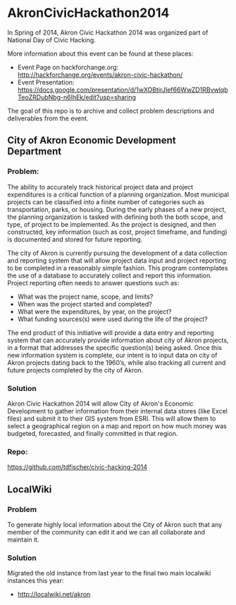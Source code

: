 AkronCivicHackathon2014
=======================

In Spring of 2014, Akron Civic Hackathon 2014 was organized part of National Day of Civic Hacking.

More information about this event can be found at these places:
* Event Page on hackforchange.org: http://hackforchange.org/events/akron-civic-hackathon/
* Event Presentation: https://docs.google.com/presentation/d/1wXOBtirJIef66WwZD1RBvwlqbTeoZRDubNbg-n6IhEk/edit?usp=sharing

The goal of this repo is to archive and collect problem descriptions and deliverables from the event.

## City of Akron Economic Development Department

### Problem:

The ability to accurately track historical project data and project expenditures is a critical function of a planning organization.   Most municipal projects can be classified into a finite number of categories such as transportation, parks, or housing.   During the early phases of a new project, the planning organization is tasked with defining both the both scope, and type, of project to be implemented.   As the project is designed, and then constructed, key information (such as cost, project timeframe, and funding) is documented and stored for future reporting.

The city of Akron is currently pursuing the development of a data collection and reporting system that will allow project data input and project reporting to be completed in a reasonably simple fashion. This program contemplates the use of a database to accurately collect and report this information. Project reporting often needs to answer questions such as:

* What was the project name, scope, and limits?
* When was the project started and completed?
* What were the expenditures, by year, on the project?
* What funding sources(s) were used during the life of the project?

The end product of this initiative will provide a data entry and reporting system that can accurately provide information about city of Akron projects, in a format that addresses the specific question(s) being asked. Once this new information system is complete, our intent is to input data on city of Akron projects dating back to the 1960’s, while also tracking all current and future projects completed by the city of Akron.

### Solution

Akron Civic Hackathon 2014 will allow City of Akron's Economic Development to gather information from their internal data stores (like Excel files) and submit it to their GIS system from ESRI. This will allow them to select a geographical region on a map and report on how much money was budgeted, forecasted, and finally committed in that region.

### Repo:

https://github.com/tdfischer/civic-hacking-2014

## LocalWiki

### Problem 

To generate highly local information about the City of Akron such that any member of the community can edit it and we can all collaborate and maintain it.

### Solution

Migrated the old instance from last year to the final two main localwiki instances this year:

* http://localwiki.net/akron
